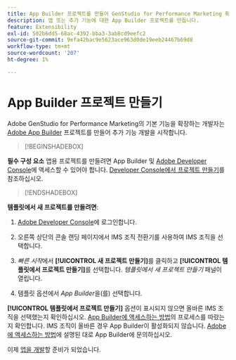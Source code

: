 ```yaml
---
title: App Builder 프로젝트를 만들어 GenStudio for Performance Marketing 확장
description: 앱 또는 추가 기능에 대한 App Builder 프로젝트를 만듭니다.
feature: Extensibility
exl-id: 502b6dd5-68ac-4392-bba3-3ab8cd9eefc2
source-git-commit: 9efa42bac9e5623ace963d0de19eeb24467b69d8
workflow-type: tm+mt
source-wordcount: '207'
ht-degree: 1%

---
```


# App Builder 프로젝트 만들기

Adobe GenStudio for Performance Marketing의 기본 기능을 확장하는 개발자는 [Adobe App Builder](https://developer.adobe.com/app-builder/) 프로젝트를 만들어 추가 기능 개발을 시작합니다.

>[!BEGINSHADEBOX]

**필수 구성 요소**
앱용 프로젝트를 만들려면 App Builder 및 [Adobe Developer Console](https://developer.adobe.com/developer-console/)에 액세스할 수 있어야 합니다. [Developer Console에서 프로젝트 만들기](https://developer.adobe.com/app-builder/docs/getting_started/first_app#2-create-a-new-project-on-developer-console)를 참조하십시오.

>[!ENDSHADEBOX]

**템플릿에서 새 프로젝트를 만들려면**:

1. [Adobe Developer Console](https://developer.adobe.com/developer-console/)에 로그인합니다.

1. 오른쪽 상단의 콘솔 랜딩 페이지에서 IMS 조직 전환기를 사용하여 IMS 조직을 선택합니다.

1. _빠른 시작_&#x200B;에서 **[!UICONTROL 새 프로젝트 만들기]**&#x200B;를 클릭하고 **[!UICONTROL 템플릿에서 프로젝트 만들기]**&#x200B;를 선택합니다. _템플릿에서 새 프로젝트 만들기_ 패널이 열립니다.

1. 템플릿 옵션에서 _App Builder_&#x200B;을(를) 선택합니다.

**[!UICONTROL 템플릿에서 프로젝트 만들기]** 옵션이 표시되지 않으면 올바른 IMS 조직을 선택했는지 확인하십시오. [App Builder에 액세스하는 방법](https://developer.adobe.com/app-builder/docs/overview/getting_access/)의 프로세스를 따랐는지 확인합니다. IMS 조직이 올바른 경우 App Builder이 활성화되지 않습니다. [Adobe에 액세스하는 방법](https://developer.adobe.com/app-builder/docs/overview/getting_access/)에 설명된 대로 App Builder에 문의하십시오.

이제 [앱을 개발](create-app.md)할 준비가 되었습니다.
